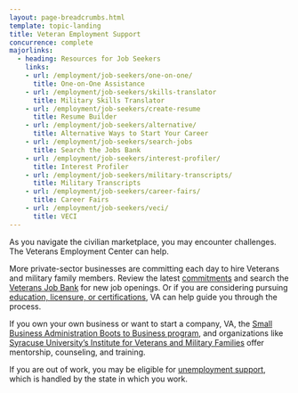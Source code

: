 ```yaml
---
layout: page-breadcrumbs.html
template: topic-landing
title: Veteran Employment Support
concurrence: complete
majorlinks:
  - heading: Resources for Job Seekers
    links:
    - url: /employment/job-seekers/one-on-one/
      title: One-on-One Assistance
    - url: /employment/job-seekers/skills-translator
      title: Military Skills Translator
    - url: /employment/job-seekers/create-resume
      title: Resume Builder
    - url: /employment/job-seekers/alternative/
      title: Alternative Ways to Start Your Career
    - url: /employment/job-seekers/search-jobs
      title: Search the Jobs Bank
    - url: /employment/job-seekers/interest-profiler/
      title: Interest Profiler
    - url: /employment/job-seekers/military-transcripts/
      title: Military Transcripts
    - url: /employment/job-seekers/career-fairs/
      title: Career Fairs
    - url: /employment/job-seekers/veci/
      title: VECI
---
```


<div class="va-introtext">

As you navigate the civilian marketplace, you may encounter challenges. The Veterans Employment Center can help.

</div>

More private-sector businesses are committing each day to hire Veterans and military family members. Review the latest [commitments](/employment/commitments) and search the [Veterans Job Bank](/employment/job-seekers/search-jobs) for new job openings. Or if you are considering pursuing [education, licensure, or certifications](/education/advanced-training-and-certifications/licensing-certification/), VA can help guide you through the process.

If you own your own business or want to start a company, VA, the [Small Business Administration Boots to Business program](https://www.sba.gov/offices/headquarters/ovbd/resources/160511), and organizations like [Syracuse University’s Institute for Veterans and Military Families](http://vets.syr.edu/education/) offer mentorship, counseling, and training.

If you are out of work, you may be eligible for [unemployment support](http://careeronestop.org/site/american-job-center.aspx), which is handled by the state in which you work.
